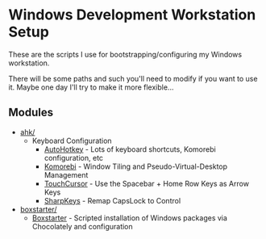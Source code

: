# Windows Development Workstation Setup

These are the scripts I use for bootstrapping/configuring my Windows workstation.

There will be some paths and such you'll need to modify if you want to use it.  Maybe one day I'll try to make it more flexible...

## Modules

- [ahk/](https://github.com/ericreeves/WindowsBox/tree/master/ahk)
  - Keyboard Configuration
    - [AutoHotkey](https://www.autohotkey.com/) - Lots of keyboard shortcuts, Komorebi configuration, etc
    - [Komorebi](https://github.com/LGUG2Z/komorebi) - Window Tiling and Pseudo-Virtual-Desktop Management
    - [TouchCursor](http://martin-stone.github.io/touchcursor/overview.html) - Use the Spacebar + Home Row Keys as Arrow Keys
    - [SharpKeys](https://chocolatey.org/packages/sharpkeys/) - Remap CapsLock to Control
- [boxstarter/](https://github.com/ericreeves/WindowsBox/tree/master/boxstarter)
  - [Boxstarter](https://boxstarter.org/WhyBoxstarter) - Scripted installation of Windows packages via Chocolately and configuration
